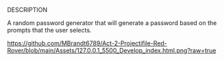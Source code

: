 DESCRIPTION

A random password generator that will generate a password based on the prompts that the user selects.

<a href= "https://github.com/MBrandt6789/Act-2-Projectifile-Red-Rover/blob/main/Assets/127.0.0.1_5500_Develop_index.html.png?raw=true">https://github.com/MBrandt6789/Act-2-Projectifile-Red-Rover/blob/main/Assets/127.0.0.1_5500_Develop_index.html.png?raw=true</a>
